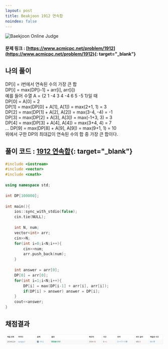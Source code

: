 ```yaml
---
layout: post
title: Beakjoon 1912 연속합
noindex: false
---
```


![Baekjoon Online Judge](https://onlinejudgeimages.s3-ap-northeast-1.amazonaws.com/images/boj-og-1200.png)

#### 문제 링크 : [https://www.acmicpc.net/problem/1912](https://www.acmicpc.net/problem/1912){: target="_blank"}


## 나의 풀이
DP[i] = i번에서 연속된 수의 가장 큰 합               
DP[i] = max(DP[i-1] + arr[i], arr[i])             
예를 들어 수열 A = {2 1 -4 3 4 -4 6 5 -5 1}일 때             
DP[0] = A[0] = 2            
DP[1] = max(DP[0] + A[1], A[1]) = max(2+1, 1) = 3                    
DP[2] = max(DP[1] + A[2], A[2]) = max(3-4, -4) = -1                  
DP[3] = max(DP[2] + A[3], A[3]) = max(-1+3, 3) = 3         
DP[4] = max(DP[3] + A[4], A[4]) = max(3+4, 4) = 7       
...
DP[9] = max(DP[8] + A[9], A[9]) = max(9+1, 1) = 10             
위에서 구한 DP의 최대값이 연속된 수의 합 중 가장 큰 합이다.      
## 풀이 코드 : [1912 연속합](https://github.com/sun-pyo/algorithm/blob/main/Beakjoon/1912.cpp){: target="_blank"}

```c++
#include <iostream>
#include <vector>
#include <cmath>

using namespace std;

int DP[100000];

int main(){
    ios::sync_with_stdio(false);
    cin.tie(NULL);

    int N, num;
    vector<int> arr;
    cin>>N;
    for(int i=0;i<N;i++){
        cin>>num;
        arr.push_back(num);
    }

    int answer = arr[0];
    DP[0] = arr[0];
    for(int i=1;i<N;i++){
        DP[i] = max(DP[i-1] + arr[i], arr[i]);
        if(DP[i] > answer) answer = DP[i];
    }
    cout<<answer;
}
```


## 채점결과
![49993](\algorithm\img\beakjoon_1912.PNG)